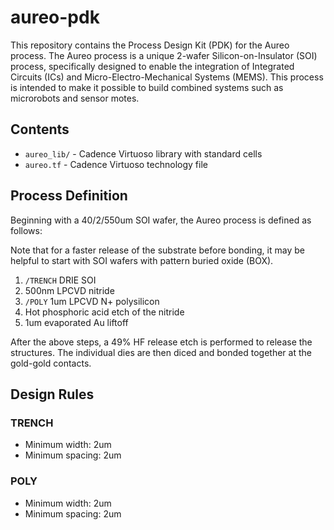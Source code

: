 # aureo-pdk

This repository contains the Process Design Kit (PDK) for the Aureo process. The Aureo process is a unique 2-wafer Silicon-on-Insulator (SOI) process, specifically designed to enable the integration of Integrated Circuits (ICs) and Micro-Electro-Mechanical Systems (MEMS). This process is intended to make it possible to build combined systems such as microrobots and sensor motes.


## Contents

- `aureo_lib/` - Cadence Virtuoso library with standard cells
- `aureo.tf` - Cadence Virtuoso technology file

## Process Definition

Beginning with a 40/2/550um SOI wafer, the Aureo process is defined as follows:

Note that for a faster release of the substrate before bonding, it may be helpful to start with SOI wafers with pattern buried oxide (BOX). 

1. `/TRENCH` DRIE SOI 
2. 500nm LPCVD nitride
3. `/POLY` 1um LPCVD N+ polysilicon
4. Hot phosphoric acid etch of the nitride
5. 1um evaporated Au liftoff

After the above steps, a 49% HF release etch is performed to release the structures. The individual dies are then diced and bonded together at the gold-gold contacts.

## Design Rules

### TRENCH

- Minimum width: 2um
- Minimum spacing: 2um

### POLY

- Minimum width: 2um
- Minimum spacing: 2um
